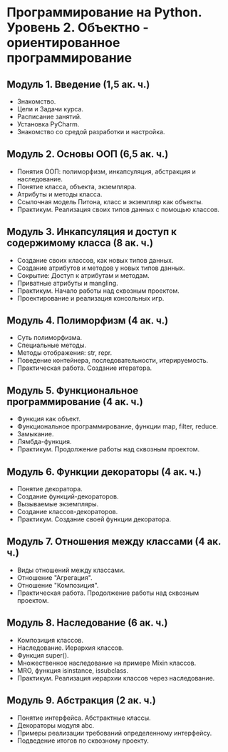 # Программирование на Python. Уровень 2. Объектно - ориентированное программирование

## Модуль 1. Введение  (1,5 ак. ч.)

* Знакомство.
* Цели и Задачи курса.
* Расписание занятий.
* Установка PyCharm.
* Знакомство со средой разработки и настройка.

## Модуль 2. Основы ООП  (6,5 ак. ч.)

* Понятия ООП: полиморфизм, инкапсуляция, абстракция и наследование.
* Понятие класса, объекта, экземпляра.
* Атрибуты и методы класса.
* Ссылочная модель Питона, класс и экземпляр как объекты.
* Практикум. Реализация своих типов данных с помощью классов.

## Модуль 3. Инкапсуляция и доступ к содержимому класса  (8 ак. ч.)

* Создание своих классов, как новых типов данных.
* Создание атрибутов и методов у новых типов данных.
* Сокрытие: Доступ к атрибутам и методам.
* Приватные атрибуты и mangling.
* Практикум. Начало работы над сквозным проектом.
* Проектирование и реализация консольных игр.

## Модуль 4. Полиморфизм  (4 ак. ч.)

* Суть полиморфизма.
* Специальные методы.
* Методы отображения: str, repr.
* Поведение контейнера, последовательности, итерируемость.
* Практическая работа. Создание итератора.

## Модуль 5. Функциональное программирование  (4 ак. ч.)

* Функция как объект.
* Функциональное программирование, функции map, filter, reduce.
* Замыкание.
* Лямбда-функция.
* Практикум. Продолжение работы над сквозным проектом.

## Модуль 6. Функции декораторы  (4 ак. ч.)

* Понятие декоратора.
* Создание функций-декораторов.
* Вызываемые экземпляры.
* Создание классов-декораторов.
* Практикум. Создание своей функции декоратора.

## Модуль 7. Отношения между классами  (4 ак. ч.)

* Виды отношений между классами.
* Отношение "Агрегация".
* Отношение "Композиция".
* Практическая работа. Продолжение работы над сквозным проектом.

## Модуль 8. Наследование  (6 ак. ч.)

* Композиция классов.
* Наследование. Иерархия классов.
* Функция super().
* Множественное наследование на примере Mixin классов.
* MRO, функция isinstance, issubclass.
* Практикум. Реализация иерархии классов через наследование.

## Модуль 9. Абстракция  (2 ак. ч.)

* Понятие интерфейса. Абстрактные классы.
* Декораторы модуля abc.
* Примеры реализации требований определенному интерфейсу.
* Подведение итогов по сквозному проекту.

